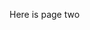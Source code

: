 <!-- TITLE: Page with new name -->
<!-- SUBTITLE: A Special Page -->
<!-- Page 2 -->
<!--  -->
Here is page two